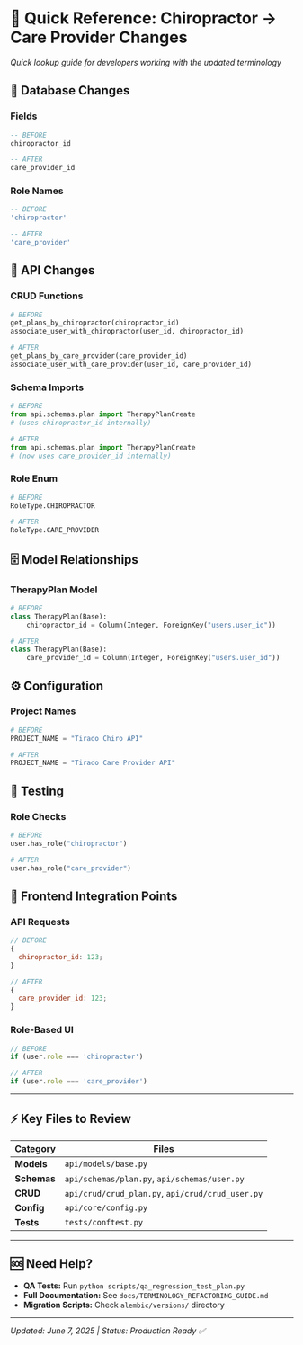 # 🚀 Quick Reference: Chiropractor → Care Provider Changes

_Quick lookup guide for developers working with the updated terminology_

## 🔄 **Database Changes**

### Fields

```sql
-- BEFORE
chiropractor_id

-- AFTER
care_provider_id
```

### Role Names

```sql
-- BEFORE
'chiropractor'

-- AFTER
'care_provider'
```

## 📡 **API Changes**

### CRUD Functions

```python
# BEFORE
get_plans_by_chiropractor(chiropractor_id)
associate_user_with_chiropractor(user_id, chiropractor_id)

# AFTER
get_plans_by_care_provider(care_provider_id)
associate_user_with_care_provider(user_id, care_provider_id)
```

### Schema Imports

```python
# BEFORE
from api.schemas.plan import TherapyPlanCreate
# (uses chiropractor_id internally)

# AFTER
from api.schemas.plan import TherapyPlanCreate
# (now uses care_provider_id internally)
```

### Role Enum

```python
# BEFORE
RoleType.CHIROPRACTOR

# AFTER
RoleType.CARE_PROVIDER
```

## 🗄️ **Model Relationships**

### TherapyPlan Model

```python
# BEFORE
class TherapyPlan(Base):
    chiropractor_id = Column(Integer, ForeignKey("users.user_id"))

# AFTER
class TherapyPlan(Base):
    care_provider_id = Column(Integer, ForeignKey("users.user_id"))
```

## ⚙️ **Configuration**

### Project Names

```python
# BEFORE
PROJECT_NAME = "Tirado Chiro API"

# AFTER
PROJECT_NAME = "Tirado Care Provider API"
```

## 🧪 **Testing**

### Role Checks

```python
# BEFORE
user.has_role("chiropractor")

# AFTER
user.has_role("care_provider")
```

## 📱 **Frontend Integration Points**

### API Requests

```javascript
// BEFORE
{
  chiropractor_id: 123;
}

// AFTER
{
  care_provider_id: 123;
}
```

### Role-Based UI

```javascript
// BEFORE
if (user.role === 'chiropractor')

// AFTER
if (user.role === 'care_provider')
```

---

## ⚡ **Key Files to Review**

| **Category** | **Files**                                        |
| ------------ | ------------------------------------------------ |
| **Models**   | `api/models/base.py`                             |
| **Schemas**  | `api/schemas/plan.py`, `api/schemas/user.py`     |
| **CRUD**     | `api/crud/crud_plan.py`, `api/crud/crud_user.py` |
| **Config**   | `api/core/config.py`                             |
| **Tests**    | `tests/conftest.py`                              |

---

## 🆘 **Need Help?**

- **QA Tests:** Run `python scripts/qa_regression_test_plan.py`
- **Full Documentation:** See `docs/TERMINOLOGY_REFACTORING_GUIDE.md`
- **Migration Scripts:** Check `alembic/versions/` directory

---

_Updated: June 7, 2025 | Status: Production Ready ✅_
